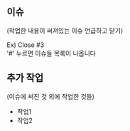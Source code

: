 ## 이슈
(작업한 내용이 써져있는 이슈 언급하고 닫기)


Ex) Close #3  
'#' 누르면 이슈들 목록이 나옵니다

## 추가 작업
(이슈에 써진 것 외에 작업한 것들)
- 작업1
- 작업2
